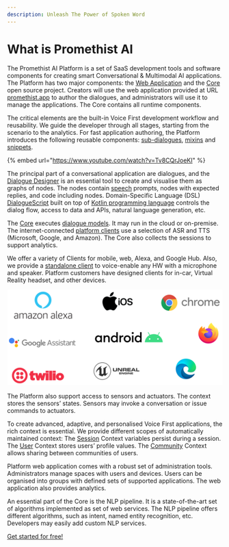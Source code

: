 ```yaml
---
description: Unleash The Power of Spoken Word
---
```


# What is Promethist AI

The Promethist AI Platform is a set of SaaS development tools and software components for creating smart Conversational & Multimodal AI applications. The Platform has two major components: the [Web Application](app/welcome.md) and the [Core](core/about-project.md) open source project. Creators will use the web application provided at URL [promethist.app](./) to author the dialogues, and administrators will use it to manage the applications. The Core contains all runtime components. 

The critical elements are the built-in Voice First development workflow and reusability. We guide the developer through all stages, starting from the scenario to the analytics. For fast application authoring, the Platform introduces the following reusable components: [sub-dialogues](design/basic-use-cases/sub-dialogues.md), [mixins](design/building-blocks/mixins.md) and [snippets](design/building-blocks/snippets.md).

{% embed url="https://www.youtube.com/watch?v=Tv8CQrJoeKI" %}

The principal part of a conversational application are dialogues, and the [Dialogue Designer](app/working-space/design/dialogue-designer.md) is an essential tool to create and visualise them as graphs of nodes. The nodes contain [speech](design/basic-use-cases/speech-output.md) prompts, nodes with expected replies, and code including nodes. Domain-Specific Language \(DSL\) [DialogueScript](programming/dialoguescript/) built on top of [Kotlin programming language](https://kotlinlang.org/) controls the dialog flow, access to data and APIs, natural language generation, etc.

The [Core](core/about-project.md) executes [dialogue models](design/building-blocks/dialogue-models.md). It may run in the cloud or on-premise. The internet-connected [platform clients](clients/introduction.md) use a selection of ASR and TTS \(Microsoft, Google, and Amazon\). The Core also collects the sessions to support analytics.

We offer a variety of  Clients for mobile, web, Alexa, and Google Hub. Also, we provide a [standalone client](clients/standalone.md) to voice-enable any HW with a microphone and speaker. Platform customers have designed clients for in-car, Virtual Reality headset, and other devices. 

![](.gitbook/assets/image%20%287%29.png)

The Platform also support access to sensors and actuators. The context stores the sensors’ states. Sensors may invoke a conversation or issue commands to actuators.

To create advanced, adaptive, and personalised Voice First applications, the rich context is essential. We provide different scopes of automatically maintained context: The [Session](design/context-scopes/session.md) Context variables persist during a session. The [User](design/context-scopes/user.md) Context stores users’ profile values. The [Community](design/context-scopes/community.md) Context allows sharing between communities of users. 

Platform web application comes with a robust set of administration tools. Administrators manage spaces with users and devices. Users can be organised into groups with defined sets of supported applications. The web application also provides analytics. 

An essential part of the Core is the NLP pipeline. It is a state-of-the-art set of algorithms implemented as set of web services. The NLP pipeline offers different algorithms, such as intent, named entity recognition, etc. Developers may easily add custom NLP services.

[Get started for free!](https://promethist.app/#!/signup)

